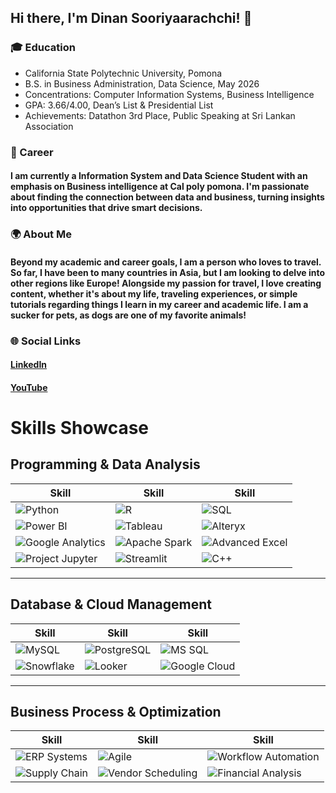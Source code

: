 ## Hi there, I'm Dinan Sooriyaarachchi! 👋
### 🎓 Education
- California State Polytechnic University, Pomona
- B.S. in Business Administration, Data Science, May 2026
- Concentrations: Computer Information Systems, Business Intelligence
- GPA: 3.66/4.00, Dean’s List & Presidential List
- Achievements: Datathon 3rd Place, Public Speaking at Sri Lankan Association
### 💼 Career
#### I am currently a Information System and Data Science Student with an emphasis on Business intelligence at Cal poly pomona. I'm passionate about finding the connection between data and business, turning insights into opportunities that drive smart decisions.

### 🌍 About Me
#### Beyond my academic and career goals, I am a person who loves to travel. So far, I have been to many countries in Asia, but I am looking to delve into other regions like Europe! Alongside my passion for travel, I love creating content, whether it's about my life, traveling experiences, or simple tutorials regarding things I learn in my career and academic life. I am a sucker for pets, as dogs are one of my favorite animals!

### 🌐 Social Links
#### [LinkedIn](https://www.linkedin.com/in/dinans/)
#### [YouTube](https://www.youtube.com/@Dinans2003/videos)

# Skills Showcase

## Programming & Data Analysis

| **Skill**             | **Skill**            | **Skill**            |
|------------------------|----------------------|----------------------|
| ![Python](https://img.shields.io/badge/Python-3776AB?logo=python&logoColor=white) | ![R](https://img.shields.io/badge/R-276DC3?logo=r&logoColor=white) | ![SQL](https://img.shields.io/badge/SQL-4479A1?logo=database&logoColor=white) |
| ![Power BI](https://img.shields.io/badge/PowerBI-F2C811?logo=powerbi&logoColor=black) | ![Tableau](https://img.shields.io/badge/Tableau-E97627?logo=tableau&logoColor=white) | ![Alteryx](https://img.shields.io/badge/Alteryx-00B3E6?logo=alteryx&logoColor=white) |
| ![Google Analytics](https://img.shields.io/badge/Google%20Analytics-E37400?logo=googleanalytics&logoColor=white) | ![Apache Spark](https://img.shields.io/badge/Apache%20Spark-E25A1C?logo=apachespark&logoColor=white) | ![Advanced Excel](https://img.shields.io/badge/Excel-217346?logo=microsoftexcel&logoColor=white) |
| ![Project Jupyter](https://img.shields.io/badge/Jupyter-F37626?logo=jupyter&logoColor=white) | ![Streamlit](https://img.shields.io/badge/Streamlit-FF4B4B?logo=streamlit&logoColor=white) | ![C++](https://img.shields.io/badge/C++-00599C?logo=cplusplus&logoColor=white) |

---

## Database & Cloud Management

| **Skill**             | **Skill**            | **Skill**            |
|------------------------|----------------------|----------------------|
| ![MySQL](https://img.shields.io/badge/MySQL-4479A1?logo=mysql&logoColor=white) | ![PostgreSQL](https://img.shields.io/badge/PostgreSQL-336791?logo=postgresql&logoColor=white) | ![MS SQL](https://img.shields.io/badge/MS%20SQL-CC2927?logo=microsoftsqlserver&logoColor=white) |
| ![Snowflake](https://img.shields.io/badge/Snowflake-29B5E8?logo=snowflake&logoColor=white) | ![Looker](https://img.shields.io/badge/Looker-4285F4?logo=looker&logoColor=white) | ![Google Cloud](https://img.shields.io/badge/Google%20Cloud-4285F4?logo=googlecloud&logoColor=white) |

---

## Business Process & Optimization

| **Skill**             | **Skill**            | **Skill**            |
|------------------------|----------------------|----------------------|
| ![ERP Systems](https://img.shields.io/badge/ERP-blue) | ![Agile](https://img.shields.io/badge/Agile-FFCC00?logo=scrumalliance&logoColor=black) | ![Workflow Automation](https://img.shields.io/badge/Automation-217346?logo=automation&logoColor=white) |
| ![Supply Chain](https://img.shields.io/badge/Supply%20Chain-green) | ![Vendor Scheduling](https://img.shields.io/badge/Vendor%20Delivery-blue) | ![Financial Analysis](https://img.shields.io/badge/Financial%20Analysis-8B0000?logo=finance&logoColor=white) |


